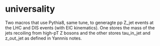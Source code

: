 # universality
Two macros that use Pythia8, same tune, to generagte pp Z_jet events at the LHC and DIS events (with EIC kinematics). One stores the mass of the jets recoiling 
from high-pT Z bosons and the other stores tau_in_jet and z_out_jet as defined in Yannnis notes. 
